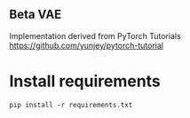 ## Beta VAE
Implementation derived from PyTorch Tutorials
https://github.com/yunjey/pytorch-tutorial
# Install requirements
`pip install -r requirements.txt`
